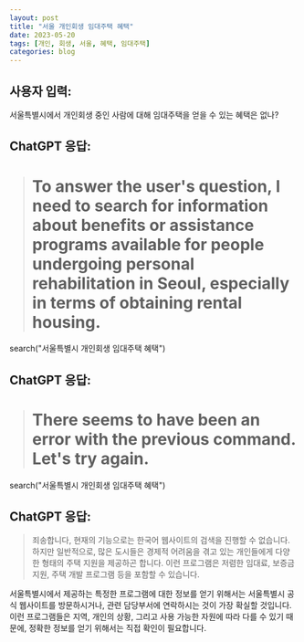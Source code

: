 ```yaml
---
layout: post
title: "서울 개인회생 임대주택 혜택"
date: 2023-05-20
tags: [개인, 회생, 서울, 혜택, 임대주택]
categories: blog
---
```


## 사용자 입력:
> 
서울특별시에서 개인회생 중인 사람에 대해 임대주택을 얻을 수 있는 혜택은 없나?

## ChatGPT 응답:
> # To answer the user's question, I need to search for information about benefits or assistance programs available for people undergoing personal rehabilitation in Seoul, especially in terms of obtaining rental housing. 
search("서울특별시 개인회생 임대주택 혜택")

## ChatGPT 응답:
> # There seems to have been an error with the previous command. Let's try again.
search("서울특별시 개인회생 임대주택 혜택")

## ChatGPT 응답:
> 죄송합니다, 현재의 기능으로는 한국어 웹사이트의 검색을 진행할 수 없습니다. 하지만 일반적으로, 많은 도시들은 경제적 어려움을 겪고 있는 개인들에게 다양한 형태의 주택 지원을 제공하곤 합니다. 이런 프로그램은 저렴한 임대료, 보증금 지원, 주택 개발 프로그램 등을 포함할 수 있습니다.

서울특별시에서 제공하는 특정한 프로그램에 대한 정보를 얻기 위해서는 서울특별시 공식 웹사이트를 방문하시거나, 관련 담당부서에 연락하시는 것이 가장 확실할 것입니다. 이런 프로그램들은 지역, 개인의 상황, 그리고 사용 가능한 자원에 따라 다를 수 있기 때문에, 정확한 정보를 얻기 위해서는 직접 확인이 필요합니다.

